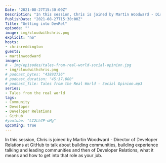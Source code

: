 ```yaml
---
Date: "2021-08-27T15:30:00Z"
Description: "In this session, Chris is joined by Martin Woodward - Director of Developer Relations at GitHub to talk about building communities, building experience talking and leading communities and then of Developer Relations, what it means and how to get into that role as your job."
PublishDate: "2021-08-27T15:30:00Z"
Title: "Getting into DevRel"
episode: ""
image: img/cloudwithchris.png
explicit: "no"
hosts:
- chrisreddington
guests:
- martinwoodward
images:
# - img/episodes/tales-from-real-world-social-opinion.jpg
- img/cloudwithchris.png
# podcast_bytes: "43892736"
# podcast_duration: "45:37.000"
# podcast_file: Tales from the Real World - Social Opinion.mp3
series:
- Tales from the real world
tags:
- Community
- Developer
- Developer Relations
- GitHub
#youtube: "LI2Lh7P-oMg"
upcoming: true
---
```

In this session, Chris is joined by Martin Woodward - Director of Developer Relations at GitHub to talk about building communities, building experience talking and leading communities and then of Developer Relations, what it means and how to get into that role as your job.
